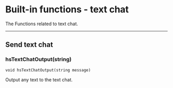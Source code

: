 
# Built-in functions - text chat

The Functions related to text chat.

***

## Send text chat

### hsTextChatOutput(string)
`void hsTextChatOutput(string message)`

Output any text to the text chat.

